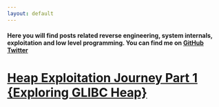 ```yaml
---
layout: default
---
```


#### Here you will find posts related reverse engineering, system internals, exploitation and low level programming. You can find me on [GitHub](https://github.com/stackxbyte) [Twitter](https://x.com/c00l_k3d)

# **[Heap Exploitation Journey Part 1 {Exploring GLIBC Heap}](posts/heap_exploitation/heap_exploitation_journey_part1.md)**
